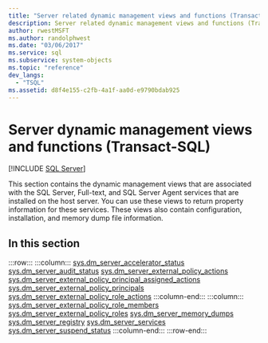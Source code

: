 ```yaml
---
title: "Server related dynamic management views and functions (Transact-SQL)"
description: Server related dynamic management views and functions (Transact-SQL)
author: rwestMSFT
ms.author: randolphwest
ms.date: "03/06/2017"
ms.service: sql
ms.subservice: system-objects
ms.topic: "reference"
dev_langs:
  - "TSQL"
ms.assetid: d8f4e155-c2fb-4a1f-aa0d-e9790bdab925
---
```

# Server dynamic management views and functions (Transact-SQL)
[!INCLUDE [SQL Server](../../includes/applies-to-version/sqlserver.md)]

  This section contains the dynamic management views that are associated with the SQL Server, Full-text, and SQL Server Agent services that are installed on the host server. You can use these views to return property information for these services. These views also contain configuration, installation, and memory dump file information.  
  
## In this section  

:::row:::
    :::column:::
        [sys.dm_server_accelerator_status](sys-dm-server-accelerator-status-transact-sql.md)
        [sys.dm_server_audit_status](sys-dm-server-audit-status-transact-sql.md)
        [sys.dm_server_external_policy_actions](sys-dm-server-external-policy-actions-transact-sql.md)
        [sys.dm_server_external_policy_principal_assigned_actions](sys-dm-server-external-policy-principal-assigned-actions-transact-sql.md)
        [sys.dm_server_external_policy_principals](sys-dm-server-external-policy-principals-transact-sql.md)
        [sys.dm_server_external_policy_role_actions](sys-dm-server-external-policy-role-actions-transact-sql.md)
    :::column-end:::
    :::column:::
        [sys.dm_server_external_policy_role_members](sys-dm-server-external-policy-role-members-transact-sql.md)
        [sys.dm_server_external_policy_roles](sys-dm-server-external-policy-roles-transact-sql.md)
        [sys.dm_server_memory_dumps](../../relational-databases/system-dynamic-management-views/sys-dm-server-memory-dumps-transact-sql.md)
        [sys.dm_server_registry](../../relational-databases/system-dynamic-management-views/sys-dm-server-registry-transact-sql.md)
        [sys.dm_server_services](../../relational-databases/system-dynamic-management-views/sys-dm-server-services-transact-sql.md)
        [sys.dm_server_suspend_status](sys-dm-server-suspend-status.md)
    :::column-end:::
:::row-end:::
